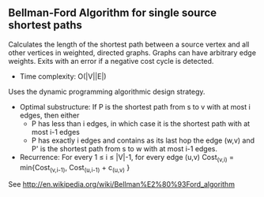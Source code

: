 ﻿## Bellman-Ford Algorithm for single source shortest paths

Calculates the length of the shortest path between a source vertex and all other vertices in weighted, directed graphs. Graphs can have arbitrary edge weights. Exits with an error if a negative cost cycle is detected.

* Time complexity: O(|V||E|)


Uses the dynamic programming algorithmic design strategy.
* Optimal substructure: If P is the shortest path from s to v with at most i edges, then either
  * P has less than i edges, in which case it is the shortest path with at most i-1 edges
  * P has exactly i edges and contains as its last hop the edge (w,v) and P' is the shortest path from s to w with at most i-1 edges.
* Recurrence: For every 1 ≤ i ≤ |V|-1, for every edge (u,v) Cost<sub>(v,i)</sub> = min{Cost<sub>(v,i-1)</sub>, Cost<sub>(u,i-1)</sub> + c<sub>(u,v)</sub> }

See http://en.wikipedia.org/wiki/Bellman%E2%80%93Ford_algorithm